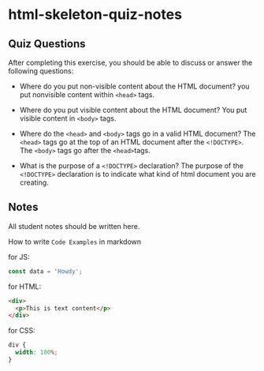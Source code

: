 # html-skeleton-quiz-notes

## Quiz Questions

After completing this exercise, you should be able to discuss or answer the following questions:

- Where do you put non-visible content about the HTML document?
  you put nonvisible content within `<head>` tags.

- Where do you put visible content about the HTML document?
  You put visible content in `<body>` tags.

- Where do the `<head>` and `<body>` tags go in a valid HTML document?
  The `<head>` tags go at the top of an HTML document after the `<!DOCTYPE>`. The `<body>` tags go after the `<head>`tags.

- What is the purpose of a `<!DOCTYPE>` declaration?
  The purpose of the `<!DOCTYPE>` declaration is to indicate what kind of html document you are creating.

## Notes

All student notes should be written here.

How to write `Code Examples` in markdown

for JS:

```javascript
const data = 'Howdy';
```

for HTML:

```html
<div>
  <p>This is text content</p>
</div>
```

for CSS:

```css
div {
  width: 100%;
}
```
